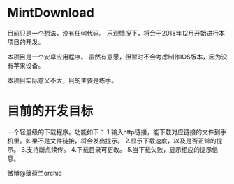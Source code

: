 # MintDownload

目前只是一个想法，没有任何代码。
乐观情况下，将会于2018年12月开始进行本项目的开发。

本项目是一个安卓应用程序。
虽然有意愿，但暂时不会考虑制作IOS版本，因为没有苹果设备。

本项目实际意义不大，目的主要是练手。


# 目前的开发目标
一个轻量级的下载程序。功能如下：
1.输入http链接，能下载对应链接的文件到手机里。如果不是文件链接，将会发出提示。
2.显示下载速度，以及是否正常的提示。
3.支持断点续传。
4.下载目录可更改。
5.当下载失败，显示相应的提示信息。


微博@薄荷兰orchid
